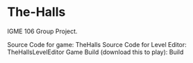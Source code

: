 # The-Halls
IGME 106 Group Project.

Source Code for game: TheHalls
Source Code for Level Editor: TheHallsLevelEditor
Game Build (download this to play): Build
